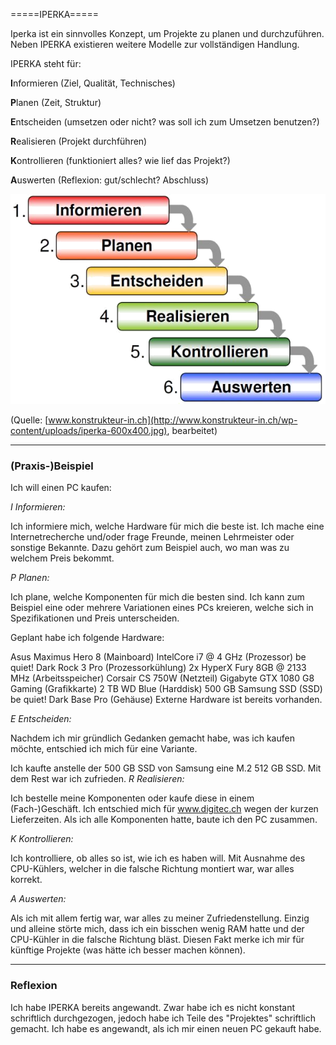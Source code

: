 =====IPERKA=====

Iperka ist ein sinnvolles Konzept, um Projekte zu planen und durchzuführen. Neben IPERKA existieren weitere Modelle zur vollständigen Handlung.


IPERKA steht für:





**I**nformieren (Ziel, Qualität, Technisches)





**P**lanen (Zeit, Struktur)





**E**ntscheiden (umsetzen oder nicht? was soll ich zum Umsetzen benutzen?)





**R**ealisieren (Projekt durchführen)





**K**ontrollieren (funktioniert alles? wie lief das Projekt?)





**A**uswerten (Reflexion: gut/schlecht? Abschluss)





![{{:wiki:iperka.png |](/wiki/iperka.png)


(Quelle: [www.konstrukteur-in.ch](http://www.konstrukteur-in.ch/wp-content/uploads/iperka-600x400.jpg), bearbeitet)



----

### (Praxis-)Beispiel
Ich will einen PC kaufen:


_I Informieren:_


Ich informiere mich, welche Hardware für mich die beste ist. Ich mache eine Internetrecherche und/oder frage Freunde, meinen Lehrmeister oder sonstige Bekannte. Dazu gehört zum Beispiel auch, wo man was zu welchem Preis bekommt.


_P Planen:_


Ich plane, welche Komponenten für mich die besten sind. Ich kann zum Beispiel eine oder mehrere Variationen eines PCs kreieren, welche sich in Spezifikationen und Preis unterscheiden.


Geplant habe ich folgende Hardware:


   Asus Maximus Hero 8 (Mainboard)
   IntelCore i7 @ 4 GHz (Prozessor)
   be quiet! Dark Rock 3 Pro (Prozessorkühlung)
   2x HyperX Fury 8GB @ 2133 MHz (Arbeitsspeicher)
   Corsair CS 750W (Netzteil)
   Gigabyte GTX 1080 G8 Gaming (Grafikkarte)
   2 TB WD Blue (Harddisk)
   500 GB Samsung SSD (SSD)
   be quiet! Dark Base Pro (Gehäuse)
   Externe Hardware ist bereits vorhanden.



_E Entscheiden:_


Nachdem ich mir gründlich Gedanken gemacht habe, was ich kaufen möchte, entschied ich mich für eine Variante.


Ich kaufte anstelle der 500 GB SSD von Samsung eine M.2 512 GB SSD. Mit dem Rest war ich zufrieden.
_R Realisieren:_


Ich bestelle meine Komponenten oder kaufe diese in einem (Fach-)Geschäft. Ich entschied mich für www.digitec.ch wegen der kurzen Lieferzeiten. Als ich alle Komponenten hatte, baute ich den PC zusammen.


_K Kontrollieren:_


Ich kontrolliere, ob alles so ist, wie ich es haben will. Mit Ausnahme des CPU-Kühlers, welcher in die falsche Richtung montiert war, war alles korrekt.


_A Auswerten:_


Als ich mit allem fertig war, war alles zu meiner Zufriedenstellung. Einzig und alleine störte mich, dass ich ein bisschen wenig RAM hatte und der CPU-Kühler in die falsche Richtung bläst. Diesen Fakt merke ich mir für künftige Projekte (was hätte ich besser machen können).

----

### Reflexion
Ich habe IPERKA bereits angewandt. Zwar habe ich es nicht konstant schriftlich durchgezogen, jedoch habe ich Teile des "Projektes" schriftlich gemacht. Ich habe es angewandt, als ich mir einen neuen PC gekauft habe.

